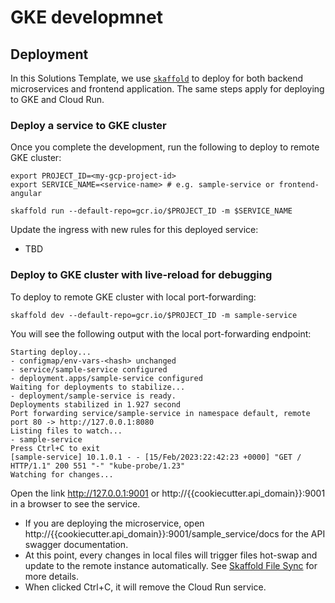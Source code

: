 # GKE developmnet

## Deployment

In this Solutions Template, we use [`skaffold`](https://skaffold.dev/) to deploy for both backend microservices and frontend application. The same steps apply for deploying to GKE and Cloud Run.

### Deploy a service to GKE cluster

Once you complete the development, run the following to deploy to remote GKE cluster:
```
export PROJECT_ID=<my-gcp-project-id>
export SERVICE_NAME=<service-name> # e.g. sample-service or frontend-angular

skaffold run --default-repo=gcr.io/$PROJECT_ID -m $SERVICE_NAME
```

Update the ingress with new rules for this deployed service:
- TBD

### Deploy to GKE cluster with live-reload for debugging

To deploy to remote GKE cluster with local port-forwarding:
```
skaffold dev --default-repo=gcr.io/$PROJECT_ID -m sample-service
```

You will see the following output with the local port-forwarding endpoint:
```
Starting deploy...
- configmap/env-vars-<hash> unchanged
- service/sample-service configured
- deployment.apps/sample-service configured
Waiting for deployments to stabilize...
- deployment/sample-service is ready.
Deployments stabilized in 1.927 second
Port forwarding service/sample-service in namespace default, remote port 80 -> http://127.0.0.1:8080
Listing files to watch...
- sample-service
Press Ctrl+C to exit
[sample-service] 10.1.0.1 - - [15/Feb/2023:22:42:23 +0000] "GET / HTTP/1.1" 200 551 "-" "kube-probe/1.23"
Watching for changes...
```

Open the link http://127.0.0.1:9001 or http://{{cookiecutter.api_domain}}:9001 in a browser to see the service.
- If you are deploying the microservice, open http://{{cookiecutter.api_domain}}:9001/sample_service/docs for the API swagger documentation.
- At this point, every changes in local files will trigger files hot-swap and update to the remote instance automatically. See [Skaffold File Sync](https://skaffold.dev/docs/pipeline-stages/filesync/) for more details.
- When clicked Ctrl+C, it will remove the Cloud Run service.
